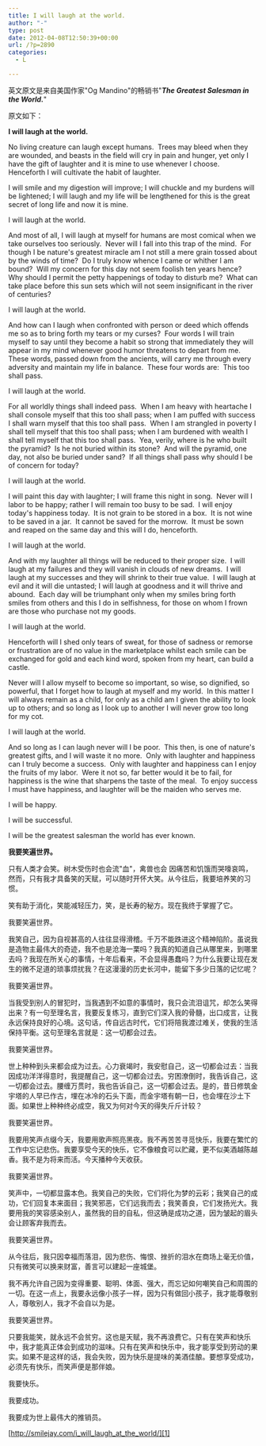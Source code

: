 ```yaml
---
title: I will laugh at the world.
author: "-"
type: post
date: 2012-04-08T12:50:39+00:00
url: /?p=2890
categories:
  - L

---
```

英文原文是来自美国作家"Og Mandino"的畅销书"**_The Greatest Salesman in the World._**"

原文如下：


**I will laugh at the world.**

No living creature can laugh except humans.  Trees may bleed when they are wounded, and beasts in the field will cry in pain and hunger, yet only I have the gift of laughter and it is mine to use whenever I choose.  Henceforth I will cultivate the habit of laughter.

I will smile and my digestion will improve; I will chuckle and my burdens will be lightened; I will laugh and my life will be lengthened for this is the great secret of long life and now it is mine.

I will laugh at the world.

And most of all, I will laugh at myself for humans are most comical when we take ourselves too seriously.  Never will I fall into this trap of the mind.  For though I be nature's greatest miracle am I not still a mere grain tossed about by the winds of time?  Do I truly know whence I came or whither I am bound?  Will my concern for this day not seem foolish ten years hence?  Why should I permit the petty happenings of today to disturb me?  What can take place before this sun sets which will not seem insignificant in the river of centuries?

I will laugh at the world.

And how can I laugh when confronted with person or deed which offends me so as to bring forth my tears or my curses?  Four words I will train myself to say until they become a habit so strong that immediately they will appear in my mind whenever good humor threatens to depart from me.  These words, passed down from the ancients, will carry me through every adversity and maintain my life in balance.  These four words are:  This too shall pass.

I will laugh at the world.

For all worldly things shall indeed pass.  When I am heavy with heartache I shall console myself that this too shall pass; when I am puffed with success I shall warn myself that this too shall pass.  When I am strangled in poverty I shall tell myself that this too shall pass; when I am burdened with wealth I shall tell myself that this too shall pass.  Yea, verily, where is he who built the pyramid?  Is he not buried within its stone?  And will the pyramid, one day, not also be buried under sand?  If all things shall pass why should I be of concern for today?

I will laugh at the world.

I will paint this day with laughter; I will frame this night in song.  Never will I labor to be happy; rather I will remain too busy to be sad.  I will enjoy today's happiness today.  It is not grain to be stored in a box.  It is not wine to be saved in a jar.  It cannot be saved for the morrow.  It must be sown and reaped on the same day and this will I do, henceforth.

I will laugh at the world.

And with my laughter all things will be reduced to their proper size.  I will laugh at my failures and they will vanish in clouds of new dreams.  I will laugh at my successes and they will shrink to their true value.  I will laugh at evil and it will die untasted; I will laugh at goodness and it will thrive and abound.  Each day will be triumphant only when my smiles bring forth smiles from others and this I do in selfishness, for those on whom I frown are those who purchase not my goods.

I will laugh at the world.

Henceforth will I shed only tears of sweat, for those of sadness or remorse or frustration are of no value in the marketplace whilst each smile can be exchanged for gold and each kind word, spoken from my heart, can build a castle.

Never will I allow myself to become so important, so wise, so dignified, so powerful, that I forget how to laugh at myself and my world.  In this matter I will always remain as a child, for only as a child am I given the ability to look up to others; and so long as I look up to another I will never grow too long for my cot.

I will laugh at the world.

And so long as I can laugh never will I be poor.  This then, is one of nature's greatest gifts, and I will waste it no more.  Only with laughter and happiness can I truly become a success.  Only with laughter and happiness can I enjoy the fruits of my labor.  Were it not so, far better would it be to fail, for happiness is the wine that sharpens the taste of the meal.  To enjoy success I must have happiness, and laughter will be the maiden who serves me.

I will be happy.

I will be successful.

I will be the greatest salesman the world has ever known.

**我要笑遍世界。**

只有人类才会笑。树木受伤时也会流"血"，禽兽也会 因痛苦和饥饿而哭嚎哀鸣，然而，只有我才具备笑的天赋，可以随时开怀大笑。从今往后，我要培养笑的习惯。

笑有助于消化，笑能减轻压力，笑，是长寿的秘方。现在我终于掌握了它。

我要笑遍世界。

我笑自己，因为自视甚高的人往往显得滑稽。千万不能跌进这个精神陷阶。虽说我是造物主最伟大的奇迹，我不也是沧海一栗吗？我真的知道自己从哪里来，到哪里去吗？我现在所关心的事情，十年后看来，不会显得愚蠢吗？为什么我要让现在发生的微不足道的琐事烦扰我？在这漫漫的历史长河中，能留下多少日落的记忆呢？

我要笑遍世界。

当我受到别人的冒犯时，当我遇到不如意的事情时，我只会流泪诅咒，却怎么笑得出来？有一句至理名言，我要反复练习，直到它们深入我的骨髓，出口成言，让我永远保持良好的心境。这句话，传自远古时代，它们将陪我渡过难关，使我的生活保持平衡。这句至理名言就是：这一切都会过去。

我要笑遍世界。

世上种种到头来都会成为过去。心力衰竭时，我安慰自己，这一切都会过去：当我因成功洋洋得意时，我提醒自己，这一切都会过去。穷困潦倒时，我告诉自己，这一切都会过去。腰缠万贯时，我也告诉自己，这一切都会过去。是的，昔日修筑金宇塔的人早已作古，埋在冰冷的石头下面，而金宇塔有朝一日，也会埋在沙土下面。如果世上种种终必成空，我又为何对今天的得失斤斤计较？

我要笑遍世界。

我要用笑声点缀今天，我要用歌声照亮黑夜。我不再苦苦寻觅快乐，我要在繁忙的工作中忘记悲伤。我要享受今天的快乐，它不像粮食可以贮藏，更不似美酒越陈越香。我不是为将来而活。今天播种今天收获。

我要笑遍世界。

笑声中，一切都显露本色。我笑自己的失败，它们将化为梦的云彩；我笑自己的成功，它们回复本来面目；我笑邪恶，它们远我而去；我笑善良，它们发扬光大。我要用我的笑容感染别人，虽然我的目的自私，但这确是成功之道，因为皱起的眉头会让顾客弃我而去。

我要笑遍世界。

从今往后，我只因幸福而落泪，因为悲伤、悔恨、挫折的泪水在商场上毫无价值，只有微笑可以换来财富，善言可以建起一座城堡。

我不再允许自己因为变得重要、聪明、体面、强大，而忘记如何嘲笑自己和周围的一切。在这一点上，我要永远像小孩子一样，因为只有做回小孩子，我才能尊敬别人，尊敬别人，我才不会自以为是。

我要笑遍世界。

只要我能笑，就永远不会贫穷。这也是天赋，我不再浪费它。只有在笑声和快乐中，我才能真正体会到成功的滋味。只有在笑声和快乐中，我才能享受到劳动的果实。如果不是这样的话，我会失败，因为快乐是提味的美酒佳酿。要想享受成功，必须先有快乐，而笑声便是那伴娘。

我要快乐。

我要成功。

我要成为世上最伟大的推销员。


[http://smilejay.com/i_will_laugh_at_the_world/][1]

 [1]: http://smilejay.com/i_will_laugh_at_the_world/
